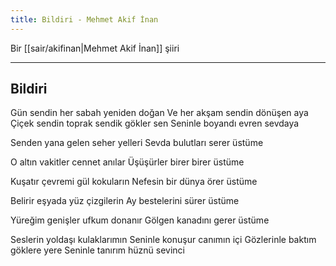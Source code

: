 ```yaml
---
title: Bildiri - Mehmet Akif İnan
---
```


Bir [[sair/akifinan|Mehmet Akif İnan]] şiiri

---

## Bildiri
Gün sendin her sabah yeniden doğan 
Ve her akşam sendin dönüşen aya 
Çiçek sendin toprak sendik gökler sen 
Seninle boyandı evren sevdaya

Senden yana gelen seher yelleri 
Sevda bulutları serer üstüme

O altın vakitler cennet anılar 
Üşüşürler birer birer üstüme

Kuşatır çevremi gül kokuların 
Nefesin bir dünya örer üstüme

Belirir eşyada yüz çizgilerin 
Ay bestelerini sürer üstüme

Yüreğim genişler ufkum donanır 
Gölgen kanadını gerer üstüme

Seslerin yoldaşı kulaklarımın 
Seninle konuşur canımın içi 
Gözlerinle baktım göklere yere 
Seninle tanırım hüznü sevinci